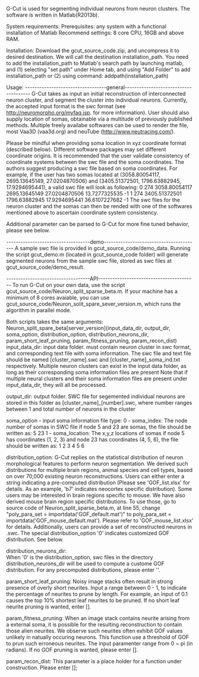 G-Cut is used for segmenting individual neurons from neuron clusters. 
The software is written in Matlab(R2013b).

System requirements: 
Prerequisites: any system with a functional installation of Matlab
Recommend settings: 8 core CPU, 16GB and above RAM.

Installation: 
Download the gcut_source_code.zip, and uncompress it to desired destination.
We will call the destination installation_path. You need to add the 
installation_path to Matlab's search path by launching matlab, and (1) selecting
"set path" under Home tab, and using "Add Folder" to add installation_path
or (2) using command: addpath(installation_path) 

Usage:
----------------------------------general--------------------------------------
G-Cut takes as input an initial reconstruction of interconnected neuron cluster,
and segment the cluster into individual neurons. Currently, the accepted input
format is the swc format (see http://neuromorpho.org/myfaq.jsp. for more
information). User should also supply location of somas, obtainable via a
multitude of previously published methods. Multiple freely availabe softwares
can be used to render the file, most Vaa3D (vaa3d.org) and 
neuTube (http://www.neutracing.com/). 

Please be mindful when providing soma location in xyz coordinate format
(described below). Different software packages may set different coordinate
origins. It is recommended that the user validate consistency of coordinate
systems between the swc file and the soma coordinates. 
The authors suggest producing a swc file based on soma coordinates.
For example, if the user has two somas located at (3058.80054117, 2695.13645149,
27.0204870506) and (3405.51372501, 1796.63882945, 17.9294695441), a valid
swc file will look as following:
    0 274 3058.80054117 2695.13645149 27.0204870506 13.7277325535 -1
    1 274 3405.51372501 1796.63882945 17.9294695441 36.6107227682 -1
The swc files for the neuron cluster and the somas can then be rended with one
of the softwares mentioned above to ascertain coordinate system consistency.

Additional parameter can be parsed to G-Cut for more fine tuned behavior,
please see below.

-----------------------------------demo----------------------------------------
A sample swc file is provided in gcut_source_code/demo_data.
Running the script gcut_demo.m (located in gcut_source_code folder) will generate
segmented neurons from the sample swc file, stored as swc files at 
gcut_source_code/demo_result.

-----------------------------------API-----------------------------------------
To run G-Cut on your own data, use the script 
gcut_source_code/Neuron_split_sparse_beta.m.
If your machine has a minimum of 8 cores avaiable, you can use 
gcut_source_code/Neuron_solit_spare_sever_version.m, 
which runs the algorithm in parallel mode.

Both scripts takes the same arguments:
Neuron_split_spare_beta[server_version](input_data_dir, output_dir, 
                                        soma_option, 
                                        distribution_option, distribution_neurons_dir, 
                                        param_short_leaf_pruning, 
                                        param_fitness_pruning, 
                                        param_recon_dist) 
input_data_dir: 
     input data folder. must contain neuron cluster in swc format, and 
     corresponding text file with soma information. The swc file and text
     file should be named [cluster_name].swc and [cluster_name]_soma_ind.txt
     respectively. Multiple neuron clusters can exist in the input data
     folder, as long as their corresponding soma information files are
     present 
Note that if multiple neural clusters and their soma information files 
are present under input_data_dir, they will all be processed.

output_dir: 
     output folder. SWC file for segemented individual neurons are stored
     in this folder as [cluster_name]_[number].swc, where number ranges 
     between 1 and total number of neurons in the cluster

soma_option - input soma information file type:
0 - soma_index: The node number of somas in SWC file
                if node 5 and 23 are somas, the file should be written as:
                5
                23
1 - soma_location: The x,y,z locations of somas
                   if node 5 has coordinates (1, 2, 3) and node 23 has 
                   coordinates (4, 5, 6), the file should be written as:
                   1 2 3
                   4 5 6

distribution_option: 
     G-Cut replies on the statistical distribution of neuron morphological
     features to perform neuron segmentation. We derived such distributions
     for multiple brain regions, animal species and cell types, based on over 
     70,000 existing neuron reconstructions. Users can either enter a string 
     indicating a pre-computed distribution (Please see 'GOF_list.xlsx' 
     for details. As an example, 'b7' indicates neocortex specific 
     distribution). Some users may be interested in brain regions specific
     to mouse. We have also derived mouse brain region specific distributions.
     To use those, go to source code of Neuron_split_sparse_beta.m, at line
     55, change "poly_para_set = importdata('GOF_default.mat')" to
     poly_para_set = importdata('GOF_mouse_default.mat'). Please refer to
     'GOF_mouse_list.xlsx' for details.
     Additionally, users can provide a set of reconstructed neurons 
     in .swc. The special distribution_option '0' indicates customized GOF
     distribution. See below.

distribution_neurons_dir:   
     When '0' is the distribution_option, swc files in the directory 
     distribution_neurons_dir will be used to compute a custome GOF 
     distribution. For any precomputed distributions, please enter ''. 

 param_short_leaf_pruning: 
    Noisy image stacks often result in strong presence of overly short
    neurites. Input a range between 0 - 1, to indicate the percentage of 
    neurites to prune by length. For example, an input of 0.1 causes the
    top 10% shortest leaf neurites to be pruned. If no short leaf neurite 
    pruning is wanted, enter [].

 param_fitness_pruning: 
    When an image stack contains neurite arising from a external soma, 
    it is possible for the resulting reconstruction to contain those alien
    neurites. We observe such neurites often exhibit GOF values unlikely
    in natually occuring neurons. This function use a threshold of GOF to 
    prun such erroneous neurites. The input paramenter range from
    0 ~ pi (in radians). If no GOF pruning is wanted, please enter [].

param_recon_dist: 
    This parameter is a place holder for a function under construction. 
    Please enter [];